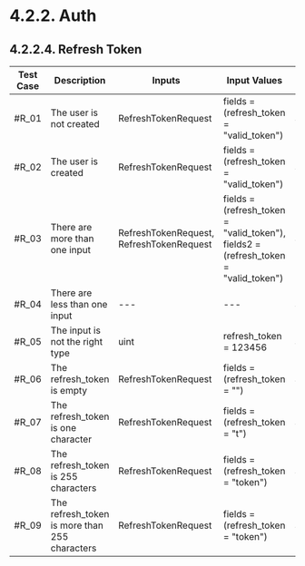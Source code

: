 # 4.2.2. Auth

## 4.2.2.4. Refresh Token

| **Test Case** | **Description** | **Inputs**     | **Input Values**                                                                            | **Expected Results**             | **Pass/Fail/Untested** |
|---------------------------------------|------|----------|---------------------------------------------------------------------------------------------------|--------------------------------------|------------------------|
| #R_01 | The user is not created | RefreshTokenRequest | fields = (refresh_token = "valid_token") | StatusBadRequest |  Untested|
| #R_02 | The user is created | RefreshTokenRequest | fields = (refresh_token = "valid_token") | StatusOK |  Untested|
| #R_03 | There are more than one input | RefreshTokenRequest, RefreshTokenRequest | fields = (refresh_token = "valid_token"), fields2 = (refresh_token = "valid_token") | StatusBadRequest |  Untested|
| #R_04 | There are less than one input | --- | --- | StatusBadRequest |  Untested|
| #R_05 | The input is not the right type | uint | refresh_token = 123456 | StatusBadRequest |  Untested|
| #R_06 | The refresh_token is empty | RefreshTokenRequest | fields = (refresh_token = "") | StatusBadRequest |  Untested|
| #R_07 | The refresh_token is one character | RefreshTokenRequest | fields = (refresh_token = "t") | StatusOK |  Untested|
| #R_08 | The refresh_token is 255 characters | RefreshTokenRequest | fields = (refresh_token = "token") | StatusOK |  Untested|
| #R_09 | The refresh_token is more than 255 characters | RefreshTokenRequest| fields = (refresh_token = "token") | StatusBadRequest |  Untested|
